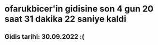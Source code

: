 # ofarukbicer'in gidisine son 4 gun 20 saat 31 dakika 22 saniye kaldi

## Gidis tarihi: 30.09.2022 :(